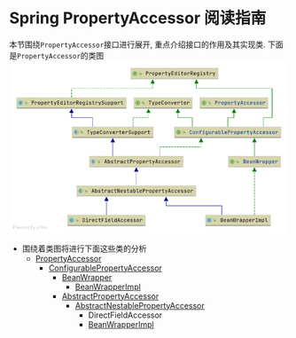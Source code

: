 # Spring PropertyAccessor 阅读指南
本节围绕`PropertyAccessor`接口进行展开, 重点介绍接口的作用及其实现类. 下面是`PropertyAccessor`的类图
![PropertyAccessor](./images/PropertyAccessor.png)

- 围绕着类图将进行下面这些类的分析
    - [PropertyAccessor](/docs/beans/PropertyAccessor/Spring-PropertyAccessor.md)
        - [ConfigurablePropertyAccessor](/docs/beans/ConfigurablePropertyAccessor/Spring-ConfigurablePropertyAccessor.md)
            - [BeanWrapper](/docs/beans/BeanWrapper/Spring-BeanWrapper.md)
                - [BeanWrapperImpl](/docs/beans/BeanWrapper/Spring-BeanWrapperImpl.md)
            - [AbstractPropertyAccessor](/docs/beans/PropertyAccessor/Spring-AbstractPropertyAccessor.md)
                - [AbstractNestablePropertyAccessor](/docs/beans/AbstractNestablePropertyAccessor/Spring-AbstractNestablePropertyAccessor.md)
                    - DirectFieldAccessor
                    - [BeanWrapperImpl](/docs/beans/BeanWrapper/Spring-BeanWrapperImpl.md)
